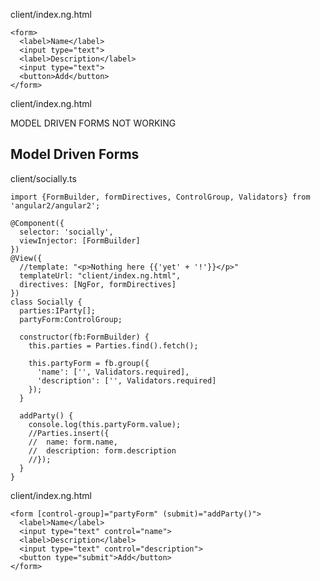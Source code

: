 client/index.ng.html

    <form>
      <label>Name</label>
      <input type="text">
      <label>Description</label>
      <input type="text">
      <button>Add</button>
    </form>
   
    
    
client/index.ng.html
   
   MODEL DRIVEN FORMS NOT WORKING

## Model Driven Forms

client/socially.ts

    import {FormBuilder, formDirectives, ControlGroup, Validators} from 'angular2/angular2';
    
    @Component({
      selector: 'socially',
      viewInjector: [FormBuilder]
    })
    @View({
      //template: "<p>Nothing here {{'yet' + '!'}}</p>"
      templateUrl: "client/index.ng.html",
      directives: [NgFor, formDirectives]
    })
    class Socially {
      parties:IParty[];
      partyForm:ControlGroup;
    
      constructor(fb:FormBuilder) {
        this.parties = Parties.find().fetch();
    
        this.partyForm = fb.group({
          'name': ['', Validators.required],
          'description': ['', Validators.required]
        });
      }
    
      addParty() {
        console.log(this.partyForm.value);
        //Parties.insert({
        //  name: form.name,
        //  description: form.description
        //});
      }
    }
    
client/index.ng.html

    <form [control-group]="partyForm" (submit)="addParty()">
      <label>Name</label>
      <input type="text" control="name">
      <label>Description</label>
      <input type="text" control="description">
      <button type="submit">Add</button>
    </form>
    

    
